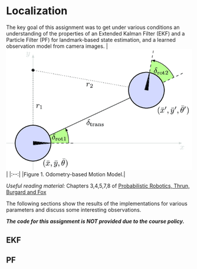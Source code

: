 # Localization
The key goal of this assignment was to get under various conditions an understanding of the properties of an Extended Kalman Filter (EKF) and a Particle
Filter (PF) for landmark-based state estimation, and a learned observation model from camera images.
| ![Odometry-based Motion Model](/Materials/Geometrical-relations-of-the-utilized-odometry-model-consisting-of-two-rotation-and-one.png) |
|:--:|
|Figure 1. Odometry-based Motion Model.| 

_Useful reading material:_ Chapters 3,4,5,7,8 of [Probabilistic Robotics, Thrun, Burgard and Fox](/Materials/Probabilistic%20Robotics.pdf)

The following sections show the results of the implementations for various parameters and discuss some interesting observations.

***The code for this assignment is NOT provided due to the course policy.***
## EKF
## PF

